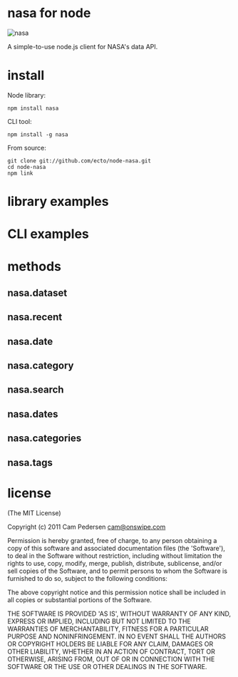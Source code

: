 # nasa for node

![nasa](http://i.imgur.com/rbYad.png)

A simple-to-use node.js client for NASA's data API.

# install

Node library:

    npm install nasa

CLI tool:

    npm install -g nasa

From source:

    git clone git://github.com/ecto/node-nasa.git 
    cd node-nasa
    npm link

# library examples


# CLI examples


# methods

## nasa.dataset


## nasa.recent

## nasa.date

## nasa.category

## nasa.search


## nasa.dates

## nasa.categories

## nasa.tags

# license

(The MIT License)

Copyright (c) 2011 Cam Pedersen <cam@onswipe.com>

Permission is hereby granted, free of charge, to any person obtaining a copy of this software and associated documentation files (the 'Software'), to deal in the Software without restriction, including without limitation the rights to use, copy, modify, merge, publish, distribute, sublicense, and/or sell copies of the Software, and to permit persons to whom the Software is furnished to do so, subject to the following conditions:

The above copyright notice and this permission notice shall be included in all copies or substantial portions of the Software.

THE SOFTWARE IS PROVIDED 'AS IS', WITHOUT WARRANTY OF ANY KIND, EXPRESS OR IMPLIED, INCLUDING BUT NOT LIMITED TO THE WARRANTIES OF MERCHANTABILITY, FITNESS FOR A PARTICULAR PURPOSE AND NONINFRINGEMENT. IN NO EVENT SHALL THE AUTHORS OR COPYRIGHT HOLDERS BE LIABLE FOR ANY CLAIM, DAMAGES OR OTHER LIABILITY, WHETHER IN AN ACTION OF CONTRACT, TORT OR OTHERWISE, ARISING FROM, OUT OF OR IN CONNECTION WITH THE SOFTWARE OR THE USE OR OTHER DEALINGS IN THE SOFTWARE.

